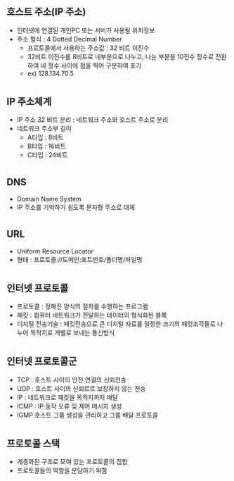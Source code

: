 ## 호스트 주소(IP 주소)
- 인터넷에 연결된 개인PC 또는 서버가 사용될 위치정보
- 주소 형식 : 4 Dotted Decimal Number
    * 프로토콜에서 사용하는 주소값 : 32 비트 이진수
    * 32비트 이진수를 8비트로 네부분으로 나누고, 나눈 부분을 10진수 정수로 전환하여 네 정수 사이에 점을 찍어 구분하여 표기
    * ex) 128.134.70.5

#
## IP 주소체계
- IP 주소 32 비트 분리 : 네트워크 주소와 호스트 주소로 분리
- 네트워크 주소부 길이
    * A타입 : 8비트
    * B타입 : 16비트
    * C타입 : 24비트

#
## DNS
- Domain Name System
- IP 주소를 기억하기 쉽도록 문자형 주소로 대체

#
## URL
- Uniform Resource Locator
- 형태 : 프로토콜://도메인:포트번호/폴더명/파일명

#
## 인터넷 프로토콜
- 프로토콜 : 정해진 양식의 절차를 수행하는 프로그램
- 패킷 : 컴퓨터 네트워크가 전달하는 데이터의 형식화된 블록
- 디지털 전송기술 : 패킷전송으로 큰 디지털 자료를 일정한 크기의 패킷조각들로 나누어 목적지로 개별로 보내는 통신방식

#
## 인터넷 프로토콜군
- TCP : 호스트 사이의 안전 연결의 신뢰전송
- UDP : 호스트 사이의 신뢰르르 보장하지 않는 전송
- IP : 네트워크로 패킷을 목적지까지 배달
- ICMP : IP 동작 오류 및 제어 메시지 생성
- IGMP 호스트 그룹 생성을 관리하고 그룹 배달 프로토콜

#
## 프로토콜 스택
- 계층화된 구조로 모여 있는 프로토콜의 집합
- 프로토콜들의 역할을 분담하기 위함